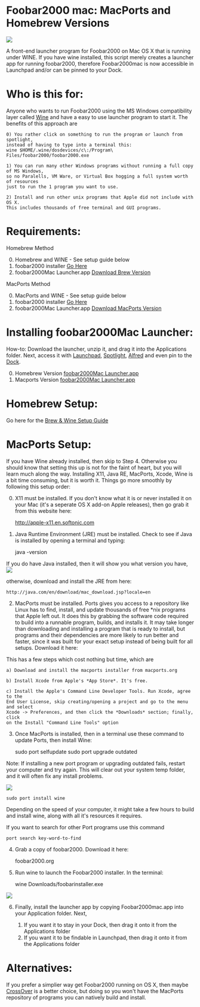 Foobar2000 mac: MacPorts and Homebrew Versions
===============
<img src="https://raw.github.com/xeoron/foobar2000-mac/master/images/foobar2000mac.png"/>

A front-end launcher program for Foobar2000 on Mac OS X that is running under WINE. If you have wine installed, this script merely creates a launcher app for running foobar2000, therefore Foobar2000mac is now accessible in Launchpad and/or can be pinned to your Dock. 

Who is this for:
========
Anyone who wants to run Foobar2000 using the MS Windows compatibility layer called <a href="http://www.winehq.org">Wine</a> and have a easy to use launcher program to start it. The benefits of this approach are

	0) You rather click on something to run the program or launch from spotlight, 
	instead of having to type into a terminal this: 
	wine $HOME/.wine/dosdevices/c\:/Program\ Files/foobar2000/foobar2000.exe
	
	1) You can run many other Windows programs without running a full copy of MS Windows, 
	so no Paralells, VM Ware, or Virtual Box hogging a full system worth of resources 
	just to run the 1 program you want to use.
	
	2) Install and run other unix programs that Apple did not include with OS X. 
	This includes thousands of free terminal and GUI programs.
	
Requirements:
========

Homebrew Method 

0) Homebrew and WINE - See setup guide below
1) foobar2000 installer <a href="https://foobar2000.org/">Go Here</a>
2) foobar2000Mac Launcher.app <a href="https://raw.github.com/xeoron/foobar2000-mac/master/install/Homebrew-Version/foobar2000Mac_Launcher.app.zip">Download Brew Version</a>

MacPorts Method 

0) MacPorts and WINE - See setup guide below
1) foobar2000 installer <a href="https://foobar2000.org/">Go Here</a>
3) foobar2000Mac Launcher.app  <a href="https://raw.github.com/xeoron/foobar2000-mac/master/install/Macports-Version/foobar2000Mac_Launcher.app.zip">Download MacPorts Version</a>  


Installing foobar2000Mac Launcher:
======
How-to: Download the launcher, unzip it, and drag it into the Applications folder. Next, access it with <a href="https://support.apple.com/en-us/HT202635">Launchpad</a>, <a href="https://support.apple.com/en-us/HT204014">Spotlight</a>, <a href="https://www.alfredapp.com/">Alfred</a> and even pin to the <a href="https://support.apple.com/guide/mac-help/dock-mh35859/mac">Dock</a>.

0) Homebrew Version <a href="https://raw.github.com/xeoron/foobar2000-mac/master/install/Homebrew-Version/foobar2000Mac_Launcher.app.zip">foobar2000Mac Launcher.app</a>
1) Macports Version <a href="https://raw.github.com/xeoron/foobar2000-mac/master/install/Macports-Version/foobar2000Mac_Launcher.app.zip">foobar2000Mac Launcher.app</a>  
	

Homebrew Setup:
======
	
Go here for the <a href="https://www.davidbaumgold.com/tutorials/wine-mac/" target="_blank">Brew & Wine Setup Guide</a>
		
		
MacPorts Setup: 
======
If you have Wine already installed, then skip to Step 4. Otherwise you should know that setting this up is not for the faint of heart, but you will learn much along the way. Installing X11, Java RE, MacPorts, Xcode, Wine is a bit time consuming, but it is worth it.
Things go more smoothly by following this setup order:

0) X11 must be installed. If you don't know what it is or never installed it on your Mac (it's a seperate OS X add-on Apple releases), then go grab it from this website here: 

	http://apple-x11.en.softonic.com

1) Java Runtime Environment (JRE) must be installed. Check to see if Java is installed by opening a terminal and typing: 

	java -version 
	
If you do have Java installed, then it will show you what version you have, 
<img src="https://raw.github.com/xeoron/foobar2000-mac/master/images/check_java_version.png"/>

otherwise, download and install the JRE from here:

	http://java.com/en/download/mac_download.jsp?locale=en 
	
2) MacPorts must be installed. Ports gives you access to a repository like Linux has to find, install, and update thousands of free *nix programs that Apple left out. It does this by grabbing the software code required to build into a runnable program, builds, and installs it. It may take longer than downloading and installing a program that is ready to install, but programs and their dependencies are more likely to run better and faster, since it was built for your exact setup instead of being built for all setups. Download it here:

 This has a few steps which cost nothing but time, which are 

	a) Download and install the macports installer from macports.org
	
	b) Install Xcode from Apple's *App Store*. It's free.
	
	c) Install the Apple's Command Line Developer Tools. Run Xcode, agree to the 
	End User License, skip creating/opening a project and go to the menu and select 
	Xcode -> Preferences, and then click the *Downloads* section; finally, click 
	on the Install "Command Line Tools" option

3) Once MacPorts is installed, then in a terminal use these command to update Ports, then install Wine: 

    sudo port selfupdate
    sudo port upgrade outdated

Note: 
	 If installing a new port program or upgrading outdated fails, restart your computer and try again. 
	 This will clear out your system temp folder, and it will often fix any install problems.

<img src="https://raw.github.com/xeoron/foobar2000-mac/master/images/update_ports.png"/>
    
    sudo port install wine

 Depending on the speed of your computer, it might take a few hours to build and install wine, along with all it's resources it requires.

 If you want to search for other Port programs use this command
 
 	port search key-word-to-find


4) Grab a copy of foobar2000. Download it here:
    
    foobar2000.org

5) Run wine to launch the Foobar2000 installer. In the terminal: 

    wine Downloads/foobarinstaller.exe

<img src="https://raw.github.com/xeoron/foobar2000-mac/master/images/install_foobar2000.png"/>

6) Finally, install the launcher app by copying Foobar2000mac.app into your Application folder. Next,

	1) If you want it to stay in your Dock, then drag it onto it from the Applications folder
	2) If you want it to be findable in Launchpad, then drag it onto it from the Applications folder


Alternatives:
=====
If you prefer a simplier way get Foobar2000 running on OS X, then maybe <a href="http://www.codeweavers.com/">CrossOver</a> is a better choice, but doing so you won't have the MacPorts repository of programs you can natively build and install.
